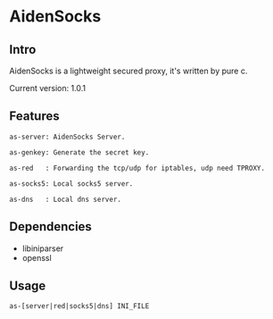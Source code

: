 # AidenSocks


## Intro

AidenSocks is a lightweight secured proxy, it's written by pure c.

Current version: 1.0.1

## Features

    as-server: AidenSocks Server.

    as-genkey: Generate the secret key.

    as-red   : Forwarding the tcp/udp for iptables, udp need TPROXY.

    as-socks5: Local socks5 server.

    as-dns   : Local dns server.

## Dependencies
* libiniparser
* openssl

## Usage

    as-[server|red|socks5|dns] INI_FILE
